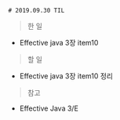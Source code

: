     # 2019.09.30 TIL

> 한 일

- Effective java 3장 item10

> 할 일

- Effective java 3장 item10 정리

> 참고

- Effective Java 3/E
